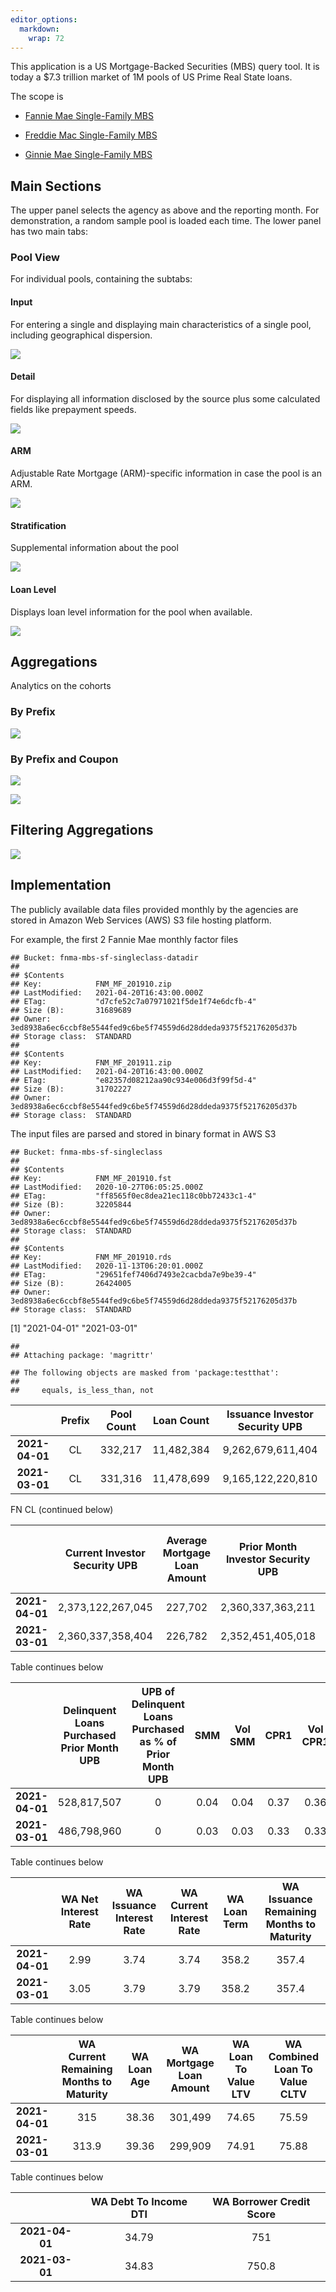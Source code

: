 ```yaml
---
editor_options: 
  markdown: 
    wrap: 72
---
```


This application is a US Mortgage-Backed Securities (MBS) query tool. It
is today a $7.3 trillion market of 1M pools of US Prime Real State
loans.

The scope is

-   [Fannie Mae Single-Family
    MBS](https://capitalmarkets.fanniemae.com/mortgage-backed-securities/single-family/single-family-disclosure-information-center)

-   [Freddie Mac Single-Family MBS](http://www.freddiemac.com/mbs/)

-   [Ginnie Mae Single-Family
    MBS](https://www.ginniemae.gov/issuers/program_guidelines/Pages/mbs_guide.aspx)

## Main Sections

The upper panel selects the agency as above and the reporting month. For
demonstration, a random sample pool is loaded each time. The lower panel
has two main tabs:

### Pool View

For individual pools, containing the subtabs:

#### Input

For entering a single and displaying main characteristics of a single
pool, including geographical dispersion.

![](www/Pool_View_Input.jpg)

#### Detail

For displaying all information disclosed by the source plus some
calculated fields like prepayment speeds.

![](www/Pool_View_Detail.jpg)

#### ARM

Adjustable Rate Mortgage (ARM)-specific information in case the pool is
an ARM.

![](www/Pool_View_ARM.jpg)

#### Stratification

Supplemental information about the pool

![](www/Pool_View_Stratifications.jpg)

#### Loan Level

Displays loan level information for the pool when available.

![](www/Pool_View_Loan_Level.jpg)

## Aggregations

Analytics on the cohorts

### By Prefix

![](www/Pool_View_Aggregations_FN.jpg)

### By Prefix and Coupon

![](www/FNCL.jpg)

![](www/Pool_View_Aggregations_GNSF.jpg)

## Filtering Aggregations

![](www/Pool_View_Aggregations_GN.jpg)

## Implementation

The publicly available data files provided monthly by the agencies are
stored in Amazon Web Services (AWS) S3 file hosting platform.

For example, the first 2 Fannie Mae monthly factor files

    ## Bucket: fnma-mbs-sf-singleclass-datadir 
    ## 
    ## $Contents
    ## Key:            FNM_MF_201910.zip 
    ## LastModified:   2021-04-20T16:43:00.000Z 
    ## ETag:           "d7cfe52c7a07971021f5de1f74e6dcfb-4" 
    ## Size (B):       31689689 
    ## Owner:          3ed8938a6ec6ccbf8e5544fed9c6be5f74559d6d28ddeda9375f52176205d37b 
    ## Storage class:  STANDARD 
    ## 
    ## $Contents
    ## Key:            FNM_MF_201911.zip 
    ## LastModified:   2021-04-20T16:43:00.000Z 
    ## ETag:           "e82357d08212aa90c934e006d3f99f5d-4" 
    ## Size (B):       31702227 
    ## Owner:          3ed8938a6ec6ccbf8e5544fed9c6be5f74559d6d28ddeda9375f52176205d37b 
    ## Storage class:  STANDARD

The input files are parsed and stored in binary format in AWS S3

    ## Bucket: fnma-mbs-sf-singleclass 
    ## 
    ## $Contents
    ## Key:            FNM_MF_201910.fst 
    ## LastModified:   2020-10-27T06:05:25.000Z 
    ## ETag:           "ff8565f0ec8dea21ec118c0bb72433c1-4" 
    ## Size (B):       32205844 
    ## Owner:          3ed8938a6ec6ccbf8e5544fed9c6be5f74559d6d28ddeda9375f52176205d37b 
    ## Storage class:  STANDARD 
    ## 
    ## $Contents
    ## Key:            FNM_MF_201910.rds 
    ## LastModified:   2020-11-13T06:20:01.000Z 
    ## ETag:           "29651fef7406d7493e2cacbda7e9be39-4" 
    ## Size (B):       26424005 
    ## Owner:          3ed8938a6ec6ccbf8e5544fed9c6be5f74559d6d28ddeda9375f52176205d37b 
    ## Storage class:  STANDARD

[1] "2021-04-01" "2021-03-01"

    ## 
    ## Attaching package: 'magrittr'

    ## The following objects are masked from 'package:testthat':
    ## 
    ##     equals, is_less_than, not

|                | Prefix | Pool Count | Loan Count | Issuance Investor Security UPB |
|:--------------:|:------:|:----------:|:----------:|:------------------------------:|
| **2021-04-01** |   CL   |  332,217   | 11,482,384 |       9,262,679,611,404        |
| **2021-03-01** |   CL   |  331,316   | 11,478,699 |       9,165,122,220,810        |

FN CL (continued below)

|                | Current Investor Security UPB | Average Mortgage Loan Amount | Prior Month Investor Security UPB | Delinquent Loans Purchased Loan Count |
|:--------------:|:-----------------------------:|:----------------------------:|:---------------------------------:|:-------------------------------------:|
| **2021-04-01** |       2,373,122,267,045       |           227,702            |         2,360,337,363,211         |                 2,334                 |
| **2021-03-01** |       2,360,337,358,404       |           226,782            |         2,352,451,405,018         |                 2,164                 |

Table continues below

|                | Delinquent Loans Purchased Prior Month UPB | UPB of Delinquent Loans Purchased as % of Prior Month UPB | SMM  | Vol SMM | CPR1 | Vol CPR1 |
|:--------------:|:------------------------------------------:|:---------------------------------------------------------:|:----:|:-------:|:----:|:--------:|
| **2021-04-01** |                528,817,507                 |                             0                             | 0.04 |  0.04   | 0.37 |   0.36   |
| **2021-03-01** |                486,798,960                 |                             0                             | 0.03 |  0.03   | 0.33 |   0.33   |

Table continues below

|                | WA Net Interest Rate | WA Issuance Interest Rate | WA Current Interest Rate | WA Loan Term | WA Issuance Remaining Months to Maturity |
|:--------------:|:--------------------:|:-------------------------:|:------------------------:|:------------:|:----------------------------------------:|
| **2021-04-01** |         2.99         |           3.74            |           3.74           |    358.2     |                  357.4                   |
| **2021-03-01** |         3.05         |           3.79            |           3.79           |    358.2     |                  357.4                   |

Table continues below

|                | WA Current Remaining Months to Maturity | WA Loan Age | WA Mortgage Loan Amount | WA Loan To Value LTV | WA Combined Loan To Value CLTV |
|:--------------:|:---------------------------------------:|:-----------:|:-----------------------:|:--------------------:|:------------------------------:|
| **2021-04-01** |                   315                   |    38.36    |         301,499         |        74.65         |             75.59              |
| **2021-03-01** |                  313.9                  |    39.36    |         299,909         |        74.91         |             75.88              |

Table continues below

|                | WA Debt To Income DTI | WA Borrower Credit Score |
|:--------------:|:---------------------:|:------------------------:|
| **2021-04-01** |         34.79         |           751            |
| **2021-03-01** |         34.83         |          750.8           |
